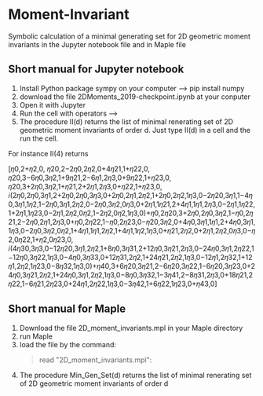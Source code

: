 # Moment-Invariant
Symbolic calculation of a minimal generating set for 2D geometric moment invariants in the  Jupyter notebook file and in Maple file

## Short manual for  Jupyter notebook
 1. Install Python package sympy on your computer --> pip install numpy
 2. download the file 2DMoments_2019-checkpoint.ipynb at your conputer 
 3. Open it with Jupyter
 4. Run the cell with operators --> 
 5. The procedure II(d) returns the list of minimal renerating set of 2D geometric moment invariants of order d.  Just type II(d) in a cell and the run the cell.
 
 For instance 
 II(4) returns
 
 
 [𝜂0,2+𝜂2,0, 𝜂20,2−2𝜂0,2𝜂2,0+4𝜂21,1+𝜂22,0, 𝜂20,3−6𝜂0,3𝜂2,1+9𝜂21,2−6𝜂1,2𝜂3,0+9𝜂22,1+𝜂23,0, 𝜂20,3+2𝜂0,3𝜂2,1+𝜂21,2+2𝜂1,2𝜂3,0+𝜂22,1+𝜂23,0, 𝑖(2𝜂0,2𝜂0,3𝜂1,2+2𝜂0,2𝜂0,3𝜂3,0+2𝜂0,2𝜂1,2𝜂2,1+2𝜂0,2𝜂2,1𝜂3,0−2𝜂20,3𝜂1,1−4𝜂0,3𝜂1,1𝜂2,1−2𝜂0,3𝜂1,2𝜂2,0−2𝜂0,3𝜂2,0𝜂3,0+2𝜂1,1𝜂21,2+4𝜂1,1𝜂1,2𝜂3,0−2𝜂1,1𝜂22,1+2𝜂1,1𝜂23,0−2𝜂1,2𝜂2,0𝜂2,1−2𝜂2,0𝜂2,1𝜂3,0)+𝜂0,2𝜂20,3+2𝜂0,2𝜂0,3𝜂2,1−𝜂0,2𝜂21,2−2𝜂0,2𝜂1,2𝜂3,0+𝜂0,2𝜂22,1−𝜂0,2𝜂23,0−𝜂20,3𝜂2,0+4𝜂0,3𝜂1,1𝜂1,2+4𝜂0,3𝜂1,1𝜂3,0−2𝜂0,3𝜂2,0𝜂2,1+4𝜂1,1𝜂1,2𝜂2,1+4𝜂1,1𝜂2,1𝜂3,0+𝜂21,2𝜂2,0+2𝜂1,2𝜂2,0𝜂3,0−𝜂2,0𝜂22,1+𝜂2,0𝜂23,0, 𝑖(4𝜂30,3𝜂3,0−12𝜂20,3𝜂1,2𝜂2,1+8𝜂0,3𝜂31,2+12𝜂0,3𝜂21,2𝜂3,0−24𝜂0,3𝜂1,2𝜂22,1−12𝜂0,3𝜂22,1𝜂3,0−4𝜂0,3𝜂33,0+12𝜂31,2𝜂2,1+24𝜂21,2𝜂2,1𝜂3,0−12𝜂1,2𝜂32,1+12𝜂1,2𝜂2,1𝜂23,0−8𝜂32,1𝜂3,0)+𝜂40,3+6𝜂20,3𝜂21,2−6𝜂20,3𝜂22,1−6𝜂20,3𝜂23,0+24𝜂0,3𝜂21,2𝜂2,1+24𝜂0,3𝜂1,2𝜂2,1𝜂3,0−8𝜂0,3𝜂32,1−3𝜂41,2−8𝜂31,2𝜂3,0+18𝜂21,2𝜂22,1−6𝜂21,2𝜂23,0+24𝜂1,2𝜂22,1𝜂3,0−3𝜂42,1+6𝜂22,1𝜂23,0+𝜂43,0]
 


##  Short manual for Maple
1. Download the file 2D_moment_invariants.mpl  in your Maple directory
2. run Maple
3. load the file by the command:
   > read "2D_moment_invariants.mpl":
4. The procedure  Min_Gen_Set(d) returns the list of minimal renerating set of 2D geometric moment invariants of order d
